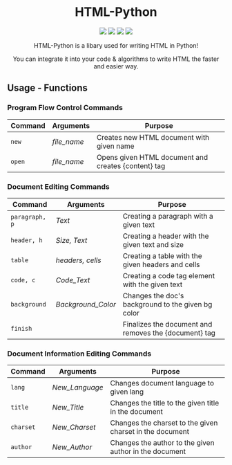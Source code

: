 <h1 align="center">HTML-Python</h1>
<p align="center">
  <image src="https://img.shields.io/badge/Implementation-Python%203.9-%2300A3E0?style=flat-square">
  <image src="https://img.shields.io/badge/version-0.5-blue">
  <image src="https://img.shields.io/badge/Work%20In%20Progress-Yes-success">
  <image src="https://img.shields.io/tokei/lines/github/xyLotus/HTMLPy?label=Total%20lines&style=flat-square">
</p>
<p align="center">HTML-Python is a libary used for writing HTML in Python!</p>
<p align="center">You can integrate it into your code & algorithms to write HTML the faster and easier way.</p>

## Usage - Functions</h2>
### Program Flow Control Commands
| Command       | Arguments         | Purpose                                                   |
| ------------- | ----------------- | --------------------------------------------------------- |
| `new`         | *file_name*       | Creates new HTML document with given name                 |
| `open`        | *file_name*       | Opens given HTML document and creates {content} tag       |

### Document Editing Commands
| Command       | Arguments         | Purpose                                                |
| ------------- | ----------------- | ------------------------------------------------------ |
| `paragraph, p`| *Text*            | Creating a paragraph with a given text                 |
| `header, h`   | *Size, Text*      | Creating a header with the given text and size         |
| `table`       | *headers, cells*  | Creating a table with the given headers and cells      |
| `code, c`     | *Code_Text*       | Creating a code tag element with the given text        |
| `background ` | *Background_Color*| Changes the doc's background to the given bg color     |
| `finish`      |                   | Finalizes the document and removes the {document} tag  |

### Document Information Editing Commands
| Command         | Arguments           | Purpose                                                  |
| --------------- | ------------------- | -------------------------------------------------------- |
| `lang`          | *New_Language*      | Changes document language to given lang                  |
| `title`         | *New_Title*         | Changes the title to the given title in the document     |
| `charset`       | *New_Charset*       | Changes the charset to the given charset in the document |
| `author`        | *New_Author*        | Changes the author to the given author in the document   |
